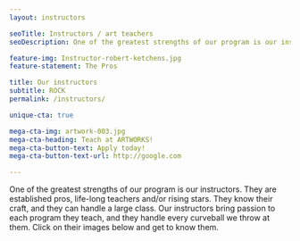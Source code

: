```yaml
---
layout: instructors

seoTitle: Instructors / art teachers
seoDescription: One of the greatest strengths of our program is our instructors. They are established pros, life-long teachers and/or rising stars.

feature-img: Instructor-robert-ketchens.jpg
feature-statement: The Pros

title: Our instructors
subtitle: ROCK
permalink: /instructors/

unique-cta: true

mega-cta-img: artwork-003.jpg
mega-cta-heading: Teach at ARTWORKS!
mega-cta-button-text: Apply today!
mega-cta-button-text-url: http://google.com

---
```

One of the greatest strengths of our program is our instructors. They are established pros, life-long teachers and/or rising stars. They know their craft, and they can handle a large class. Our instructors bring passion to each program they teach, and they handle every curveball we throw at them. Click on their images below and get to know them.
